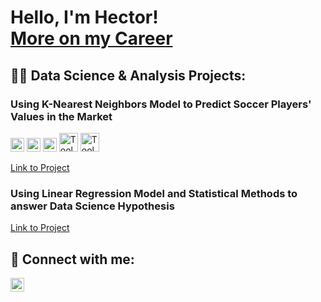 <h1>Hello, I'm Hector!<br/><a href="https://www.linkedin.com/in/hector-gallo/">More on my Career</a></h1>

<h2>👨‍💻 Data Science & Analysis Projects:</h2>

<h3>Using K-Nearest Neighbors Model to Predict Soccer Players' Values in the Market</h3>
<p>
  <img alt="Tools | Pandas" width="22px" src="https://cdn.jsdelivr.net/gh/devicons/devicon/icons/pandas/pandas-original.svg" />
  <img alt="Tools | Python" width="22px" src="https://cdn.jsdelivr.net/gh/devicons/devicon/icons/python/python-plain.svg" />
  <img alt="Tools | Numpy" width="22px" src="https://cdn.jsdelivr.net/gh/devicons/devicon/icons/numpy/numpy-original.svg" />
  <img alt="Tools | SciKit Learn" width="30px" src="https://upload.wikimedia.org/wikipedia/commons/0/05/Scikit_learn_logo_small.svg" />
  <img alt="Tools | Matplotlib" width="30px" src="https://upload.wikimedia.org/wikipedia/commons/0/01/Created_with_Matplotlib-logo.svg" />
</p>
<a href="https://github.com/COGS118A/Group018-Sp22/blob/main/COGS%20118A%20Final%20Project%20Report%20.ipynb">Link to Project</a>


<h3> Using Linear Regression Model and Statistical Methods to answer Data Science Hypothesis </h3>
<a href="https://github.com/COGS108/Group062-Wi22/blob/master/FinalProjectGroup062-Wi22.ipynb">Link to Project</a>

<h2> 🤳 Connect with me:</h2>

[<img align="left" alt="Hector Gallo | LinkedIn" width="22px" src="https://cdn.jsdelivr.net/npm/simple-icons@v3/icons/linkedin.svg" />][linkedin]

[linkedin]: https://www.linkedin.com/in/hector-gallo/

